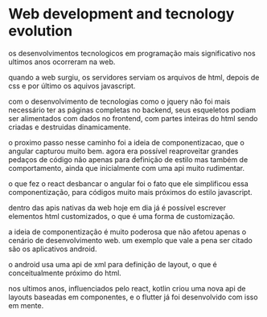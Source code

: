 # Web development and tecnology evolution

os desenvolvimentos tecnologicos em programação mais significativo nos ultimos anos ocorreram na
web.

quando a web surgiu, os servidores serviam os arquivos de html, depois de css e por último os
aquivos javascript.

com o desenvolvimento de tecnologias como o jquery não foi mais necessário ter as páginas completas
no backend, seus esqueletos podiam ser alimentados com dados no frontend, com partes inteiras do
html sendo criadas e destruidas dinamicamente.

o proximo passo nesse caminho foi a ideia de componentizacao, que o angular capturou muito bem.
agora era possível reaproveitar grandes pedaços de código não apenas para definição de estilo mas
também de comportamento, ainda que inicialmente com uma api muito rudimentar.

o que fez o react desbancar o angular foi o fato que ele simplificou essa componentização, para
códigos muito mais próximos do estilo javascript.

dentro das apis nativas da web hoje em dia já é possível escrever elementos html customizados, o que
é uma forma de customização.

a ideia de componentização é muito poderosa que não afetou apenas o cenário de desenvolvimento web.
um exemplo que vale a pena ser citado são os aplicativos android.

o android usa uma api de xml para definição de layout, o que é conceitualmente próximo do html.

nos ultimos anos, influenciados pelo react, kotlin criou uma nova api de layouts baseadas em
componentes, e o flutter já foi desenvolvido com isso em mente.

